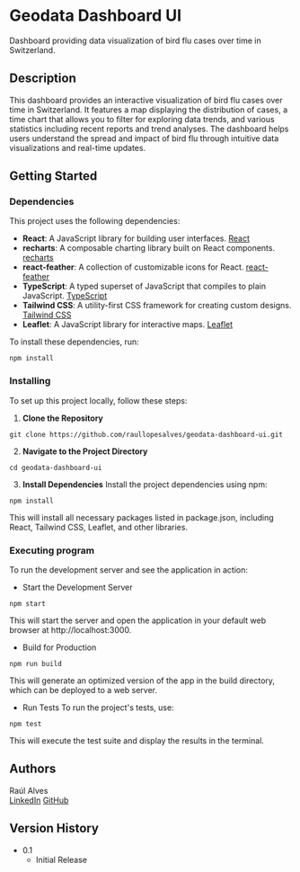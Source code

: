 # Geodata Dashboard UI

Dashboard providing data visualization of bird flu cases over time in Switzerland.

## Description

This dashboard provides an interactive visualization of bird flu cases over time in Switzerland. It features a map displaying the distribution of cases, a time chart that allows you to filter for exploring data trends, and various statistics including recent reports and trend analyses. The dashboard helps users understand the spread and impact of bird flu through intuitive data visualizations and real-time updates.

## Getting Started

### Dependencies

This project uses the following dependencies:

- **React**: A JavaScript library for building user interfaces. [React](https://reactjs.org/)
- **recharts**: A composable charting library built on React components. [recharts](https://recharts.org/)
- **react-feather**: A collection of customizable icons for React. [react-feather](https://feathericons.com/)
- **TypeScript**: A typed superset of JavaScript that compiles to plain JavaScript. [TypeScript](https://www.typescriptlang.org/)
- **Tailwind CSS**: A utility-first CSS framework for creating custom designs. [Tailwind CSS](https://tailwindcss.com/)
- **Leaflet**: A JavaScript library for interactive maps. [Leaflet](https://leafletjs.com/)

To install these dependencies, run:

```
npm install
```

### Installing

To set up this project locally, follow these steps:

1. **Clone the Repository**

```
git clone https://github.com/raullopesalves/geodata-dashboard-ui.git
```
2. **Navigate to the Project Directory**
 ```
cd geodata-dashboard-ui
```
3. **Install Dependencies**
Install the project dependencies using npm:
 ```
npm install
 ```
 This will install all necessary packages listed in package.json, including React, Tailwind CSS, Leaflet, and other libraries.

### Executing program

To run the development server and see the application in action:

* Start the Development Server
```
npm start
```
This will start the server and open the application in your default web browser at http://localhost:3000.

* Build for Production
```
npm run build
```
This will generate an optimized version of the app in the build directory, which can be deployed to a web server.

* Run Tests
To run the project's tests, use:
```
npm test
```
This will execute the test suite and display the results in the terminal.

## Authors

Raúl Alves \
[LinkedIn](https://www.linkedin.com/in/ra%C3%BAl-alves-b870a8210/)
[GitHub](https://github.com/raullopesalves)

## Version History

* 0.1
    * Initial Release